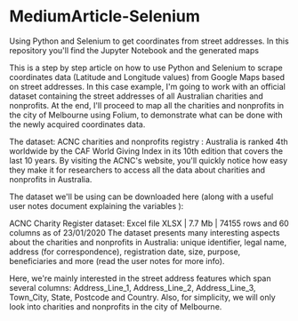 # MediumArticle-Selenium
Using Python and Selenium to get coordinates from street addresses. In this repository you'll find the Jupyter Notebook and the generated maps


This is a step by step article on how to use Python and Selenium to scrape coordinates data (Latitude and Longitude values) from Google Maps based on street addresses. In this case example, I'm going to work with an official dataset containing the street addresses of all Australian charities and nonprofits. At the end, I'll proceed to map all the charities and nonprofits in the city of Melbourne using Folium, to demonstrate what can be done with the newly acquired coordinates data.


The dataset: ACNC charities and nonprofits registry :
Australia is ranked 4th worldwide by the CAF World Giving Index in its 10th edition that covers the last 10 years. By visiting the ACNC's website, you'll quickly notice how easy they make it for researchers to access all the data about charities and nonprofits in Australia.

The dataset we'll be using can be downloaded here (along with a useful user notes document explaining the variables ):

ACNC Charity Register dataset: Excel file XLSX | 7.7 Mb | 74155 rows and 60 columns as of 23/01/2020
The dataset presents many interesting aspects about the charities and nonprofits in Australia: unique identifier, legal name, address (for correspondence), registration date, size, purpose, beneficiaries and more (read the user notes for more info).

Here, we're mainly interested in the street address features which span several columns: Address_Line_1, Address_Line_2, Address_Line_3, Town_City, State, Postcode and Country. Also, for simplicity, we will only look into charities and nonprofits in the city of Melbourne.
